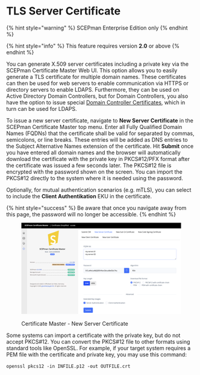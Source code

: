 # TLS Server Certificate

{% hint style="warning" %}
SCEPman Enterprise Edition only
{% endhint %}

{% hint style="info" %}
This feature requires version **2.0** or above
{% endhint %}

You can generate X.509 server certificates including a private key via the SCEPman Certificate Master Web UI. This option allows you to easily generate a TLS certificate for multiple domain names. These certificates can then be used for web servers to enable communication via HTTPS or directory servers to enable LDAPS. Furthermore, they can be used on Active Directory Domain Controllers, but for Domain Controllers, you also have the option to issue special [Domain Controller Certificates](../domain-controller-certificates.md), which in turn can be used for LDAPS.

To issue a new server certificate, navigate to **New Server Certificate** in the SCEPman Certificate Master top menu. Enter all Fully Qualified Domain Names (FQDNs) that the certificate shall be valid for separated by commas, semicolons, or line breaks. These entries will be added as DNS entries to the Subject Alternative Names extension of the certificate. Hit **Submit** once you have entered all domain names and the browser will automatically download the certificate with the private key in PKCS#12/PFX format after the certificate was issued a few seconds later. The PKCS#12 file is encrypted with the password shown on the screen. You can import the PKCS#12 directly to the system where it is needed using the password.

Optionally, for mutual authentication scenarios (e.g. mTLS), you can select to include the **Client Authentikation** EKU in the certificate.

{% hint style="success" %}
Be aware that once you navigate away from this page, the password will no longer be accessible.
{% endhint %}

<figure><img src="../../.gitbook/assets/image (34).png" alt=""><figcaption><p>Certificate Master - New Server Certificate</p></figcaption></figure>

Some systems can import a certificate with the private key, but do not accept PKCS#12. You can convert the PKCS#12 file to other formats using standard tools like OpenSSL. For example, if your target system requires a PEM file with the certificate and private key, you may use this command:

```shell
openssl pkcs12 -in INFILE.p12 -out OUTFILE.crt
```
